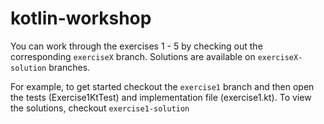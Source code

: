 # kotlin-workshop

You can work through the exercises 1 - 5 by checking out the corresponding `exerciseX` branch. Solutions are available on `exerciseX-solution` branches.

For example, to get started checkout the `exercise1` branch and then open the tests (Exercise1KtTest) and implementation file (exercise1.kt). To view the solutions, checkout `exercise1-solution`
